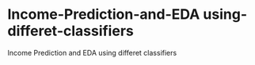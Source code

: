 # Income-Prediction-and-EDA using-differet-classifiers
Income Prediction and EDA using differet classifiers
